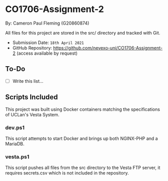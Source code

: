 # CO1706-Assignment-2
By: Cameron Paul Fleming (G20860874)

All files for this project are stored in the src/ directory and tracked with Git.

- Submission Date: `18th April 2021`
- GitHub Repository: https://github.com/nevexo-uni/CO1706-Assignment-2 (access available by request)

## To-Do
- [ ] Write this list...

## Scripts Included
This project was built using Docker containers matching the specifications of UCLan's Vesta System.

### dev.ps1
This script attempts to start Docker and brings up both NGINX-PHP and a MariaDB.

### vesta.ps1
This script pushes all files from the src directory to the Vesta FTP server, it requires secrets.csv which is not included
in the repository.

